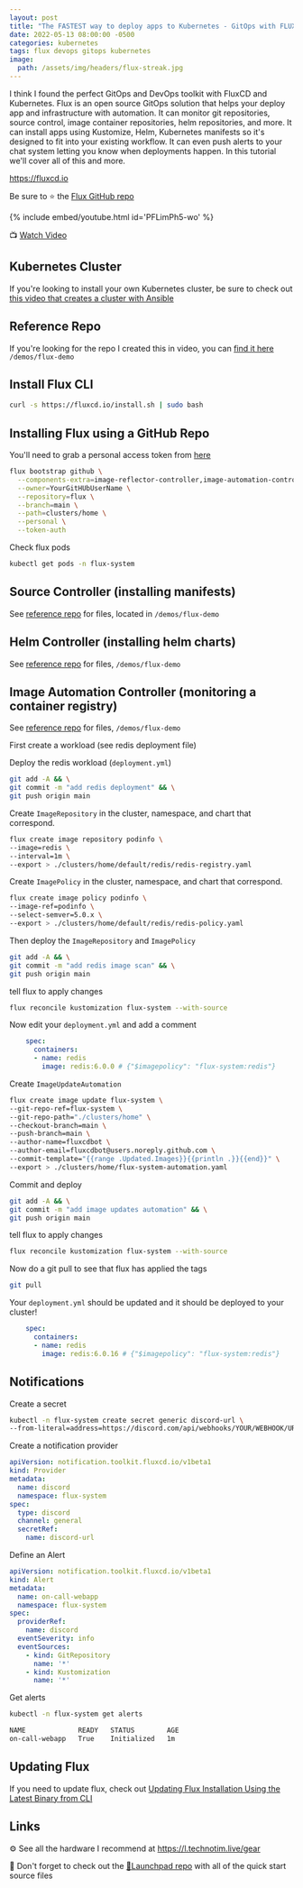 ```yaml
---
layout: post
title: "The FASTEST way to deploy apps to Kubernetes - GitOps with FLUX"
date: 2022-05-13 08:00:00 -0500
categories: kubernetes 
tags: flux devops gitops kubernetes
image:
  path: /assets/img/headers/flux-streak.jpg
---
```


I think I found the perfect GitOps and DevOps toolkit with FluxCD and Kubernetes.  Flux is an open source GitOps solution that helps your deploy app and infrastructure with automation.  It can monitor git  repositories, source control, image container repositories, helm repositories, and more.  It can install apps using Kustomize, Helm, Kubernetes manifests so it's designed to fit into your existing workflow.  It can even push alerts to your chat system letting you know when deployments happen.  In this tutorial we'll cover all of this and more.

<https://fluxcd.io>

Be sure to ⭐ the [Flux GitHub repo](https://github.com/fluxcd/flux2)

{% include embed/youtube.html id='PFLimPh5-wo' %}

📺 [Watch Video](https://www.youtube.com/watch?v=PFLimPh5-wo)

## Kubernetes Cluster

If you're looking to install your own Kubernetes cluster, be sure to check out [this video that creates a cluster with Ansible](https://www.youtube.com/watch?v=CbkEWcUZ7zM)

## Reference Repo

If you're looking for the repo I created this in video, you can [find it here](https://l.technotim.live/quick-start) `/demos/flux-demo`

## Install Flux CLI

```bash
curl -s https://fluxcd.io/install.sh | sudo bash
```

## Installing Flux using a GitHub Repo

You'll need to grab a personal access token from [here](https://github.com/settings/tokens)

```bash
flux bootstrap github \
  --components-extra=image-reflector-controller,image-automation-controller \
  --owner=YourGitHUbUserName \
  --repository=flux \
  --branch=main \
  --path=clusters/home \
  --personal \
  --token-auth
```

Check flux pods

```bash
kubectl get pods -n flux-system
```

## Source Controller (installing manifests)

See [reference repo](https://l.technotim.live/quick-start) for files, located in `/demos/flux-demo`

## Helm Controller (installing helm charts)

See [reference repo](https://l.technotim.live/quick-start) for files, `/demos/flux-demo`

## Image Automation Controller (monitoring a container registry)

See [reference repo](https://l.technotim.live/quick-start) for files, `/demos/flux-demo`

First create a workload (see redis deployment file)

Deploy the redis workload  (`deployment.yml`)

```bash
git add -A && \
git commit -m "add redis deployment" && \
git push origin main
```

Create `ImageRepository` in the cluster, namespace, and chart that correspond.

```bash
flux create image repository podinfo \
--image=redis \
--interval=1m \
--export > ./clusters/home/default/redis/redis-registry.yaml
```

Create `ImagePolicy` in the cluster, namespace, and chart that correspond.

```bash
flux create image policy podinfo \
--image-ref=podinfo \
--select-semver=5.0.x \
--export > ./clusters/home/default/redis/redis-policy.yaml
```

Then deploy the `ImageRepository` and `ImagePolicy`

```bash
git add -A && \
git commit -m "add redis image scan" && \
git push origin main
```

tell flux to apply changes

```bash
flux reconcile kustomization flux-system --with-source
```

Now edit your `deployment.yml` and add a comment

```yml
    spec:
      containers:
      - name: redis
        image: redis:6.0.0 # {"$imagepolicy": "flux-system:redis"}
```

Create `ImageUpdateAutomation`

```bash
flux create image update flux-system \
--git-repo-ref=flux-system \
--git-repo-path="./clusters/home" \
--checkout-branch=main \
--push-branch=main \
--author-name=fluxcdbot \
--author-email=fluxcdbot@users.noreply.github.com \
--commit-template="{{range .Updated.Images}}{{println .}}{{end}}" \
--export > ./clusters/home/flux-system-automation.yaml
```

Commit and deploy

```bash
git add -A && \
git commit -m "add image updates automation" && \
git push origin main
```

tell flux to apply changes

```bash
flux reconcile kustomization flux-system --with-source
```

Now do a git pull to see that flux has applied the tags

```bash
git pull
```

Your `deployment.yml` should be updated and it should be deployed to your cluster!

```yml
    spec:
      containers:
      - name: redis
        image: redis:6.0.16 # {"$imagepolicy": "flux-system:redis"}
```

## Notifications

Create a secret

```bash
kubectl -n flux-system create secret generic discord-url \
--from-literal=address=https://discord.com/api/webhooks/YOUR/WEBHOOK/URL
```

Create a notification provider

```yaml
apiVersion: notification.toolkit.fluxcd.io/v1beta1
kind: Provider
metadata:
  name: discord
  namespace: flux-system
spec:
  type: discord
  channel: general
  secretRef:
    name: discord-url
```

Define an Alert

```yaml
apiVersion: notification.toolkit.fluxcd.io/v1beta1
kind: Alert
metadata:
  name: on-call-webapp
  namespace: flux-system
spec:
  providerRef:
    name: discord
  eventSeverity: info
  eventSources:
    - kind: GitRepository
      name: '*'
    - kind: Kustomization
      name: '*'
```

Get alerts

```bash
kubectl -n flux-system get alerts

NAME             READY   STATUS        AGE
on-call-webapp   True    Initialized   1m
```

## Updating Flux

If you need to update flux, check out [Updating Flux Installation Using the Latest Binary from CLI](/posts/update-flux/)

## Links

⚙️ See all the hardware I recommend at <https://l.technotim.live/gear>

🚀 Don't forget to check out the [🚀Launchpad repo](https://l.technotim.live/quick-start) with all of the quick start source files
